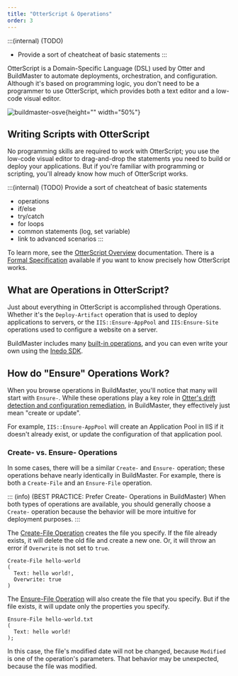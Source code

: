 ```yaml
---
title: "OtterScript & Operations"
order: 3
---
```


:::(internal) (TODO)
- Provide a sort of cheatcheat of basic statements
:::

OtterScript is a Domain-Specific Language (DSL) used by Otter and BuildMaster to automate deployments, orchestration, and configuration. Although it's based on programming logic, you don't need to be a programmer to use OtterScript, which provides both a text editor and a low-code visual editor.

![buildmaster-osve](/resources/docs/buildmaster-osve.gif){height="" width="50%"}

## Writing Scripts with OtterScript
No programming skills are required to work with OtterScript; you use the low-code visual editor to drag-and-drop the statements you need to build or deploy your applications. But if you're familiar with programming or scripting, you'll already know how much of OtterScript works.

:::(internal) (TODO)
Provide a sort of cheatcheat of basic statements
* operations
* if/else
* try/catch
* for loops
* common statements (log, set variable)
* link to advanced scenarios 
:::

To learn more, see the [OtterScript Overview](/docs/executionengine/otterscript/overview) documentation. There is a [Formal Specification](/docs/executionengine/reference/formal-specification) available if you want to know precisely how OtterScript works.




## What are Operations in OtterScript?
Just about everything in OtterScript is accomplished through Operations. Whether it's the `Deploy-Artifact` operation that is used to deploy applications to servers, or the `IIS::Ensure-AppPool` and `IIS:Ensure-Site` operations used to configure a website on a server. 

BuildMaster includes many [built-in operations](/docs/buildmaster/reference/operations), and you can even write your own using the [Inedo SDK](/docs/inedosdk).

## How do "Ensure" Operations Work?

When you browse operations in BuildMaster, you'll notice that many will start with `Ensure-`. While these operations play a key role in [Otter's drift detection and configuration remediation](/docs/otter/overview), in BuildMaster, they effectively just mean "create or update".

For example, `IIS::Ensure-AppPool` will create an Application Pool in IIS if it doesn't already exist, or update the configuration of that application pool.

### Create- vs. Ensure- Operations
In some cases, there will be a similar `Create-` and `Ensure-` operation; these operations behave nearly identically in BuildMaster. For example, there is both a `Create-File` and an `Ensure-File` operation.  

::: (info) (BEST PRACTICE: Prefer Create- Operations in BuildMaster)
When both types of operations are available, you should generally choose a `Create-` operation because the behavior will be more intuitive for deployment purposes.
:::

The [Create-File Operation](/docs/buildmaster/reference/operations/general/create-file) creates the file you specify. If the file already exists, it will delete the old file and create a new one. Or, it will throw an error if  `Overwrite` is not set to `true`. 

```OtterScript
Create-File hello-world
(
  Text: hello world!,
  Overwrite: true
)
```
The [Ensure-File Operation](/docs/buildmaster/reference/operations/general/ensure-file) will also create the file that you specify. But if the file exists, it will update only the properties you specify.

```OtterScript
Ensure-File hello-world.txt 
(
  Text: hello world!
);
```
In this case, the file's modified date will not be changed, because `Modified` is one of the operation's parameters. That behavior may be unexpected, because the file was modified.